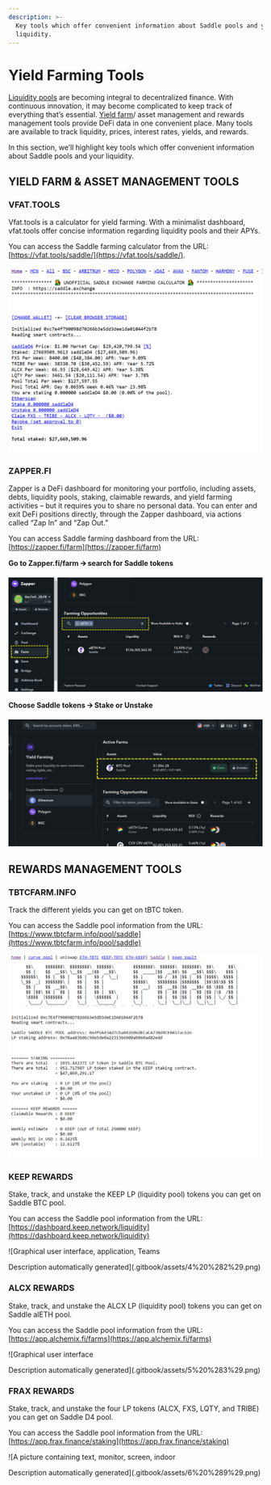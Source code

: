 ```yaml
---
description: >-
  Key tools which offer convenient information about Saddle pools and your
  liquidity.
---
```


# Yield Farming Tools

[Liquidity pools](https://docs.saddle.finance/saddle-faq#what-is-a-saddle-pool) are becoming integral to decentralized finance. With continuous innovation, it may become complicated to keep track of everything that’s essential. [Yield farm](https://docs.saddle.finance/saddle-faq#what-is-yield-farming)/ asset management and rewards management tools provide DeFi data in one convenient place. Many tools are available to track liquidity, prices, interest rates, yields, and rewards.

In this section, we’ll highlight key tools which offer convenient information about Saddle pools and your liquidity.

## **YIELD FARM & ASSET MANAGEMENT TOOLS**

### **VFAT.TOOLS**

Vfat.tools is a calculator for yield farming. With a minimalist dashboard, vfat.tools offer concise information regarding liquidity pools and their APYs.

You can access the Saddle farming calculator from the URL: [https://vfat.tools/saddle/](https://vfat.tools/saddle/).

![](.gitbook/assets/0%20%2810%29.png)

### **ZAPPER.FI**

Zapper is a DeFi dashboard for monitoring your portfolio, including assets, debts, liquidity pools, staking, claimable rewards, and yield farming activities – but it requires you to share no personal data. You can enter and exit DeFi positions directly, through the Zapper dashboard, via actions called “Zap In” and “Zap Out.”

You can access Saddle farming dashboard from the URL: [https://zapper.fi/farm](https://zapper.fi/farm)

**Go to Zapper.fi/farm 🡪 search for Saddle tokens**

![](.gitbook/assets/1%20%281%29.png)

**Choose Saddle tokens 🡪 Stake or Unstake**

![](.gitbook/assets/2%20%2812%29.png)

## **REWARDS MANAGEMENT TOOLS**

### **TBTCFARM.INFO**

Track the different yields you can get on tBTC token.

You can access the Saddle pool information from the URL: [https://www.tbtcfarm.info/pool/saddle](https://www.tbtcfarm.info/pool/saddle)

![](.gitbook/assets/3%20%2811%29.png)

### **KEEP REWARDS**

Stake, track, and unstake the KEEP LP \(liquidity pool\) tokens you can get on Saddle BTC pool.

You can access the Saddle pool information from the URL: [https://dashboard.keep.network/liquidity](https://dashboard.keep.network/liquidity)

![Graphical user interface, application, Teams

Description automatically generated](.gitbook/assets/4%20%282%29.png)

### **ALCX REWARDS**

Stake, track, and unstake the ALCX LP \(liquidity pool\) tokens you can get on Saddle alETH pool.

You can access the Saddle pool information from the URL: [https://app.alchemix.fi/farms](https://app.alchemix.fi/farms)

![Graphical user interface

Description automatically generated](.gitbook/assets/5%20%283%29.png)

### **FRAX REWARDS**

Stake, track, and unstake the four LP tokens \(ALCX, FXS, LQTY, and TRIBE\) you can get on Saddle D4 pool.

You can access the Saddle pool information from the URL: [https://app.frax.finance/staking](https://app.frax.finance/staking)

![A picture containing text, monitor, screen, indoor

Description automatically generated](.gitbook/assets/6%20%289%29.png)

